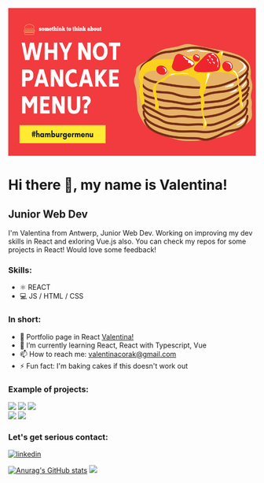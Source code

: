 
<img src="https://github.com/VCorak/VCorak/blob/main/Red%20Purple%20Modern%20Occult%20Tarot%20Reading%20Business%20Halloween%20Banner.png" width="800" height="300">

# Hi there 👋, my name is Valentina!
## Junior Web Dev

I'm Valentina from Antwerp, Junior Web Dev. Working on improving my dev skills in React and exloring Vue.js also. You can check my repos for some projects in React! Would love some feedback!

### Skills: 
* ⚛ REACT  
* 💻 JS / HTML / CSS

### In short:

- 🔭 Portfolio page in React [Valentina!](https://valentinacorak.netlify.app/)
- 🌱 I’m currently learning React, React with Typescript, Vue
- 📫 How to reach me: valentinacorak@gmail.com 
- ⚡ Fun fact: I'm baking cakes if this doesn't work out

### Example of projects:
<img src="https://bit.ly/3BERrBq" width="256"/>   <img src="https://bit.ly/3v61qwY" width="256"/> <img src="https://bit.ly/3DBJnBV" width="256"/>  
<img src="https://bit.ly/3mT0Vmg" width="256"/>   <img src="https://bit.ly/3v8fMgl" width="256"/>



### Let's get serious contact:

[<img src='https://bit.ly/2YKp5a8' alt='linkedin' height='20'>](https://bit.ly/3DHkODP)

  



[![Anurag's GitHub stats](https://github-readme-stats.vercel.app/api?username=vcorak)](https://github.com/anuraghazra/github-readme-stats)
![](https://media.giphy.com/media/AZ97SmK6lqHO9SRiK1/giphy.gif)

